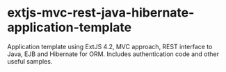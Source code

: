 extjs-mvc-rest-java-hibernate-application-template
==================================================

Application template using ExtJS 4.2, MVC approach, REST interface to Java, EJB and Hibernate for ORM. Includes authentication code and other useful samples.

